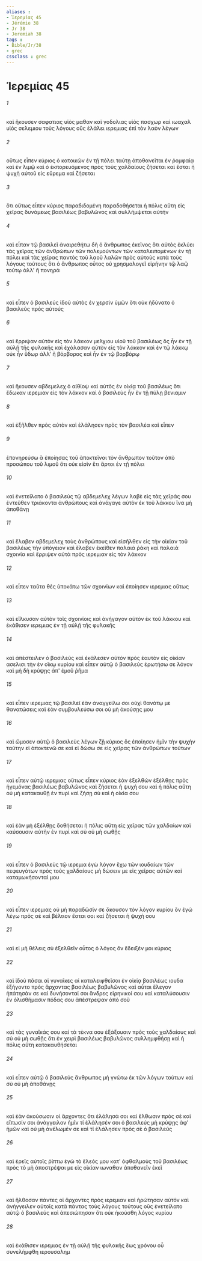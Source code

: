 ```yaml
---
aliases : 
- Ἱερεμίας 45
- Jérémie 38
- Jr 38
- Jeremiah 38
tags : 
- Bible/Jr/38
- grec
cssclass : grec
---
```


# Ἱερεμίας 45

###### 1
καὶ ἤκουσεν σαφατιας υἱὸς μαθαν καὶ γοδολιας υἱὸς πασχωρ καὶ ιωαχαλ υἱὸς σελεμιου τοὺς λόγους οὓς ἐλάλει ιερεμιας ἐπὶ τὸν λαὸν λέγων
###### 2
οὕτως εἶπεν κύριος ὁ κατοικῶν ἐν τῇ πόλει ταύτῃ ἀποθανεῖται ἐν ῥομφαίᾳ καὶ ἐν λιμῷ καὶ ὁ ἐκπορευόμενος πρὸς τοὺς χαλδαίους ζήσεται καὶ ἔσται ἡ ψυχὴ αὐτοῦ εἰς εὕρεμα καὶ ζήσεται
###### 3
ὅτι οὕτως εἶπεν κύριος παραδιδομένη παραδοθήσεται ἡ πόλις αὕτη εἰς χεῖρας δυνάμεως βασιλέως βαβυλῶνος καὶ συλλήμψεται αὐτήν
###### 4
καὶ εἶπαν τῷ βασιλεῖ ἀναιρεθήτω δὴ ὁ ἄνθρωπος ἐκεῖνος ὅτι αὐτὸς ἐκλύει τὰς χεῖρας τῶν ἀνθρώπων τῶν πολεμούντων τῶν καταλειπομένων ἐν τῇ πόλει καὶ τὰς χεῖρας παντὸς τοῦ λαοῦ λαλῶν πρὸς αὐτοὺς κατὰ τοὺς λόγους τούτους ὅτι ὁ ἄνθρωπος οὗτος οὐ χρησμολογεῖ εἰρήνην τῷ λαῷ τούτῳ ἀλλ' ἢ πονηρά
###### 5
καὶ εἶπεν ὁ βασιλεύς ἰδοὺ αὐτὸς ἐν χερσὶν ὑμῶν ὅτι οὐκ ἠδύνατο ὁ βασιλεὺς πρὸς αὐτούς
###### 6
καὶ ἔρριψαν αὐτὸν εἰς τὸν λάκκον μελχιου υἱοῦ τοῦ βασιλέως ὃς ἦν ἐν τῇ αὐλῇ τῆς φυλακῆς καὶ ἐχάλασαν αὐτὸν εἰς τὸν λάκκον καὶ ἐν τῷ λάκκῳ οὐκ ἦν ὕδωρ ἀλλ' ἢ βόρβορος καὶ ἦν ἐν τῷ βορβόρῳ
###### 7
καὶ ἤκουσεν αβδεμελεχ ὁ αἰθίοψ καὶ αὐτὸς ἐν οἰκίᾳ τοῦ βασιλέως ὅτι ἔδωκαν ιερεμιαν εἰς τὸν λάκκον καὶ ὁ βασιλεὺς ἦν ἐν τῇ πύλῃ βενιαμιν
###### 8
καὶ ἐξῆλθεν πρὸς αὐτὸν καὶ ἐλάλησεν πρὸς τὸν βασιλέα καὶ εἶπεν
###### 9
ἐπονηρεύσω ἃ ἐποίησας τοῦ ἀποκτεῖναι τὸν ἄνθρωπον τοῦτον ἀπὸ προσώπου τοῦ λιμοῦ ὅτι οὐκ εἰσὶν ἔτι ἄρτοι ἐν τῇ πόλει
###### 10
καὶ ἐνετείλατο ὁ βασιλεὺς τῷ αβδεμελεχ λέγων λαβὲ εἰς τὰς χεῖράς σου ἐντεῦθεν τριάκοντα ἀνθρώπους καὶ ἀνάγαγε αὐτὸν ἐκ τοῦ λάκκου ἵνα μὴ ἀποθάνῃ
###### 11
καὶ ἔλαβεν αβδεμελεχ τοὺς ἀνθρώπους καὶ εἰσῆλθεν εἰς τὴν οἰκίαν τοῦ βασιλέως τὴν ὑπόγειον καὶ ἔλαβεν ἐκεῖθεν παλαιὰ ῥάκη καὶ παλαιὰ σχοινία καὶ ἔρριψεν αὐτὰ πρὸς ιερεμιαν εἰς τὸν λάκκον
###### 12
καὶ εἶπεν ταῦτα θὲς ὑποκάτω τῶν σχοινίων καὶ ἐποίησεν ιερεμιας οὕτως
###### 13
καὶ εἵλκυσαν αὐτὸν τοῖς σχοινίοις καὶ ἀνήγαγον αὐτὸν ἐκ τοῦ λάκκου καὶ ἐκάθισεν ιερεμιας ἐν τῇ αὐλῇ τῆς φυλακῆς
###### 14
καὶ ἀπέστειλεν ὁ βασιλεὺς καὶ ἐκάλεσεν αὐτὸν πρὸς ἑαυτὸν εἰς οἰκίαν ασελισι τὴν ἐν οἴκῳ κυρίου καὶ εἶπεν αὐτῷ ὁ βασιλεύς ἐρωτήσω σε λόγον καὶ μὴ δὴ κρύψῃς ἀπ' ἐμοῦ ῥῆμα
###### 15
καὶ εἶπεν ιερεμιας τῷ βασιλεῖ ἐὰν ἀναγγείλω σοι οὐχὶ θανάτῳ με θανατώσεις καὶ ἐὰν συμβουλεύσω σοι οὐ μὴ ἀκούσῃς μου
###### 16
καὶ ὤμοσεν αὐτῷ ὁ βασιλεὺς λέγων ζῇ κύριος ὃς ἐποίησεν ἡμῖν τὴν ψυχὴν ταύτην εἰ ἀποκτενῶ σε καὶ εἰ δώσω σε εἰς χεῖρας τῶν ἀνθρώπων τούτων
###### 17
καὶ εἶπεν αὐτῷ ιερεμιας οὕτως εἶπεν κύριος ἐὰν ἐξελθὼν ἐξέλθῃς πρὸς ἡγεμόνας βασιλέως βαβυλῶνος καὶ ζήσεται ἡ ψυχή σου καὶ ἡ πόλις αὕτη οὐ μὴ κατακαυθῇ ἐν πυρί καὶ ζήσῃ σὺ καὶ ἡ οἰκία σου
###### 18
καὶ ἐὰν μὴ ἐξέλθῃς δοθήσεται ἡ πόλις αὕτη εἰς χεῖρας τῶν χαλδαίων καὶ καύσουσιν αὐτὴν ἐν πυρί καὶ σὺ οὐ μὴ σωθῇς
###### 19
καὶ εἶπεν ὁ βασιλεὺς τῷ ιερεμια ἐγὼ λόγον ἔχω τῶν ιουδαίων τῶν πεφευγότων πρὸς τοὺς χαλδαίους μὴ δώσειν με εἰς χεῖρας αὐτῶν καὶ καταμωκήσονταί μου
###### 20
καὶ εἶπεν ιερεμιας οὐ μὴ παραδῶσίν σε ἄκουσον τὸν λόγον κυρίου ὃν ἐγὼ λέγω πρὸς σέ καὶ βέλτιον ἔσται σοι καὶ ζήσεται ἡ ψυχή σου
###### 21
καὶ εἰ μὴ θέλεις σὺ ἐξελθεῖν οὗτος ὁ λόγος ὃν ἔδειξέν μοι κύριος
###### 22
καὶ ἰδοὺ πᾶσαι αἱ γυναῖκες αἱ καταλειφθεῖσαι ἐν οἰκίᾳ βασιλέως ιουδα ἐξήγοντο πρὸς ἄρχοντας βασιλέως βαβυλῶνος καὶ αὗται ἔλεγον ἠπάτησάν σε καὶ δυνήσονταί σοι ἄνδρες εἰρηνικοί σου καὶ καταλύσουσιν ἐν ὀλισθήμασιν πόδας σου ἀπέστρεψαν ἀπὸ σοῦ
###### 23
καὶ τὰς γυναῖκάς σου καὶ τὰ τέκνα σου ἐξάξουσιν πρὸς τοὺς χαλδαίους καὶ σὺ οὐ μὴ σωθῇς ὅτι ἐν χειρὶ βασιλέως βαβυλῶνος συλλημφθήσῃ καὶ ἡ πόλις αὕτη κατακαυθήσεται
###### 24
καὶ εἶπεν αὐτῷ ὁ βασιλεύς ἄνθρωπος μὴ γνώτω ἐκ τῶν λόγων τούτων καὶ σὺ οὐ μὴ ἀποθάνῃς
###### 25
καὶ ἐὰν ἀκούσωσιν οἱ ἄρχοντες ὅτι ἐλάλησά σοι καὶ ἔλθωσιν πρὸς σὲ καὶ εἴπωσίν σοι ἀνάγγειλον ἡμῖν τί ἐλάλησέν σοι ὁ βασιλεύς μὴ κρύψῃς ἀφ' ἡμῶν καὶ οὐ μὴ ἀνέλωμέν σε καὶ τί ἐλάλησεν πρὸς σὲ ὁ βασιλεύς
###### 26
καὶ ἐρεῖς αὐτοῖς ῥίπτω ἐγὼ τὸ ἔλεός μου κατ' ὀφθαλμοὺς τοῦ βασιλέως πρὸς τὸ μὴ ἀποστρέψαι με εἰς οἰκίαν ιωναθαν ἀποθανεῖν ἐκεῖ
###### 27
καὶ ἤλθοσαν πάντες οἱ ἄρχοντες πρὸς ιερεμιαν καὶ ἠρώτησαν αὐτόν καὶ ἀνήγγειλεν αὐτοῖς κατὰ πάντας τοὺς λόγους τούτους οὓς ἐνετείλατο αὐτῷ ὁ βασιλεύς καὶ ἀπεσιώπησαν ὅτι οὐκ ἠκούσθη λόγος κυρίου
###### 28
καὶ ἐκάθισεν ιερεμιας ἐν τῇ αὐλῇ τῆς φυλακῆς ἕως χρόνου οὗ συνελήμφθη ιερουσαλημ
